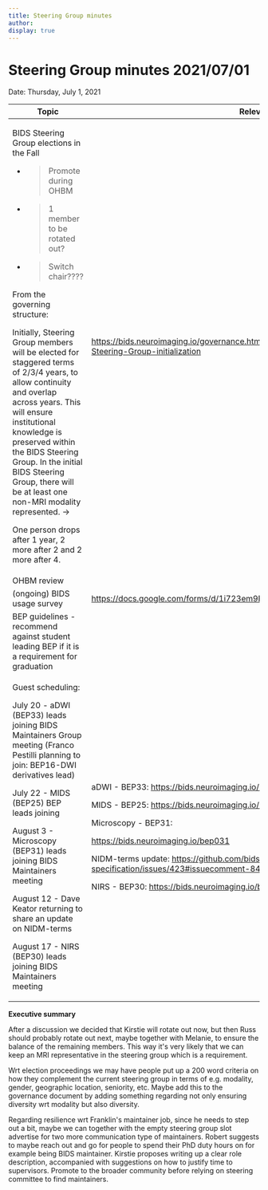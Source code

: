 ```yaml
---
title: Steering Group minutes
author:
display: true
---
```


# Steering Group minutes 2021/07/01

Date: Thursday, July 1, 2021

<!--more-->


<table>
 <thead>
  <tr class="header">
   <th>
    Topic
   </th>
   <th>
    Relevant Links
   </th>
  </tr>
 </thead>
 <tbody>
  <tr class="odd">
   <td>
    <p>
     BIDS Steering Group elections in the Fall
    </p>
    <ul>
     <li>
      <blockquote>
       <p>
        Promote during OHBM
       </p>
      </blockquote>
     </li>
     <li>
      <blockquote>
       <p>
        1 member to be rotated out?
       </p>
      </blockquote>
     </li>
     <li>
      <blockquote>
       <p>
        Switch chair????
       </p>
      </blockquote>
     </li>
    </ul>
    <p>
     From the governing structure:
    </p>
    <p>
     Initially, Steering Group members will be elected for staggered terms of 2/3/4 years, to allow continuity and overlap across years. This will ensure institutional knowledge is preserved within the BIDS Steering Group. In the initial BIDS Steering Group, there will be at least one non-MRI modality represented. -&gt;
    </p>
    <p>
     One person drops after 1 year, 2 more after 2 and 2 more after 4.
    </p>
   </td>
   <td>
    <a href="https://bids.neuroimaging.io/governance.html#c-Governance-ratification-and-BIDS-Steering-Group-initialization">
     <span class="underline">
      https://bids.neuroimaging.io/governance.html#c-Governance-ratification-and-BIDS-Steering-Group-initialization
     </span>
    </a>
   </td>
  </tr>
  <tr class="even">
   <td>
    OHBM review
   </td>
   <td>
   </td>
  </tr>
  <tr class="odd">
   <td>
    (ongoing) BIDS usage survey
   </td>
   <td>
    <a href="https://docs.google.com/forms/d/1i723em9FJEtc_hj2uxES9QHiF4EIAaJUBw9pmypkbvU/edit">
     <span class="underline">
      https://docs.google.com/forms/d/1i723em9FJEtc_hj2uxES9QHiF4EIAaJUBw9pmypkbvU/edit
     </span>
    </a>
   </td>
  </tr>
  <tr class="even">
   <td>
    BEP guidelines - recommend against student leading BEP if it is a requirement for graduation
   </td>
   <td>
   </td>
  </tr>
  <tr class="odd">
   <td>
    <p>
     Guest scheduling:
    </p>
    <p>
     July 20 - aDWI (BEP33) leads joining BIDS Maintainers Group meeting (Franco Pestilli planning to join: BEP16-DWI derivatives lead)
    </p>
    <p>
     July 22 - MIDS (BEP25) BEP leads joining
    </p>
    <p>
     August 3 - Microscopy (BEP31) leads joining BIDS Maintainers meeting
    </p>
    <p>
     August 12 - Dave Keator returning to share an update on NIDM-terms
    </p>
    <p>
     August 17 - NIRS (BEP30) leads joining BIDS Maintainers meeting
    </p>
   </td>
   <td>
    <p>
     aDWI - BEP33:
     <a href="https://bids.neuroimaging.io/bep033">
      <span class="underline">
       https://bids.neuroimaging.io/bep033
      </span>
     </a>
    </p>
    <p>
     MIDS - BEP25:
     <a href="https://bids.neuroimaging.io/bep025">
      <span class="underline">
       https://bids.neuroimaging.io/bep025
      </span>
     </a>
    </p>
    <p>
     Microscopy - BEP31:
    </p>
    <p>
     <a href="https://bids.neuroimaging.io/bep031">
      <span class="underline">
       https://bids.neuroimaging.io/bep031
      </span>
     </a>
    </p>
    <p>
     NIDM-terms update:
     <a href="https://github.com/bids-standard/bids-specification/issues/423#issuecomment-844255673">
      <span class="underline">
       https://github.com/bids-standard/bids-specification/issues/423#issuecomment-844255673
      </span>
     </a>
    </p>
    <p>
     NIRS - BEP30:
     <a href="https://bids.neuroimaging.io/bep030">
      <span class="underline">
       https://bids.neuroimaging.io/bep030
      </span>
     </a>
    </p>
   </td>
  </tr>
 </tbody>
</table>







**Executive summary**

After a discussion we decided that Kirstie will rotate out now, but then
Russ should probably rotate out next, maybe together with Melanie, to
ensure the balance of the remaining members. This way it's very likely
that we can keep an MRI representative in the steering group which is a
requirement.

Wrt election proceedings we may have people put up a 200 word criteria
on how they complement the current steering group in terms of e.g.
modality, gender, geographic location, seniority, etc. Maybe add this to
the governance document by adding something regarding not only ensuring
diversity wrt modality but also diversity.

Regarding resilience wrt Franklin\'s maintainer job, since he needs to
step out a bit, maybe we can together with the empty steering group slot
advertise for two more communication type of maintainers. Robert
suggests to maybe reach out and go for people to spend their PhD duty
hours on for example being BIDS maintainer. Kirstie proposes writing up
a clear role description, accompanied with suggestions on how to justify
time to supervisors. Promote to the broader community before relying on
steering committee to find maintainers.
